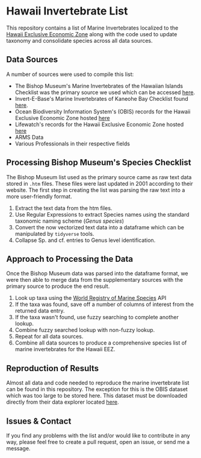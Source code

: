 # Hawaii Invertebrate List
This repository contains a list of Marine Invertebrates localized to the [Hawaii Exclusive Economic Zone](https://www.marineregions.org/gazetteer.php?p=details&id=8453) along with the code used to update taxonomy and consolidate species across all data sources.

## Data Sources
A number of sources were used to compile this list:
- The Bishop Museum's Marine Invertebrates of the Hawaiian Islands Checklist was the primary source we used which can be accessed [here](http://www2.bishopmuseum.org/HBS/invert/taxa_summary.htm).
- Invert-E-Base's Marine Invertebrates of Kaneohe Bay Checklist found [here](https://invertebase.org/portal/checklists/checklist.php?clid=14&dynclid=0&pid=6).
- Ocean Biodiversity Information System's (OBIS) records for the Hawaii Exclusive Economic Zone hosted [here](https://mapper.obis.org/?areaid=268#)
- Lifewatch's records for the Hawaii Exclusive Economic Zone hosted [here](https://rshiny.vsc.lifewatch.be/standardized_distributions/#tab-7315-2)
- ARMS Data
- Various Professionals in their respective fields

## Processing Bishop Museum's Species Checklist
The Bishop Museum list used as the primary source came as raw text data stored in `.htm` files. These files were last updated in 2001 according to their website. The first step in creating the list was parsing the raw text into a more user-friendly format. 
1. Extract the text data from the htm files.
2. Use Regular Expressions to extract Species names using the standard taxonomic naming scheme (*Genus species*)
3. Convert the now vectorized text data into a dataframe which can be manipulated by `tidyverse` tools.
4. Collapse Sp. and cf. entries to Genus level identification.

## Approach to Processing the Data
Once the Bishop Museum data was parsed into the dataframe format, we were then able to merge data from the supplementary sources with the primary source to produce the end result.

1. Look up taxa using the [World Registry of Marine Species](https://www.marinespecies.org/) API
2. If the taxa was found, save off a number of columns of interest from the returned data entry.
3. If the taxa wasn't found, use fuzzy searching to complete another lookup.
4. Combine fuzzy searched lookup with non-fuzzy lookup.
5. Repeat for all data sources.
6. Combine all data sources to produce a comprehensive species list of marine invertebrates for the Hawaii EEZ.

## Reproduction of Results
Almost all data and code needed to reproduce the marine invertebrate list can be found in this repository. The exception for this is the OBIS dataset which was too large to be stored here. This dataset must be downloaded directly from their data explorer located [here](https://mapper.obis.org/?areaid=268#).

## Issues & Contact
If you find any problems with the list and/or would like to contribute in any way, please feel free to create a pull request, open an issue, or send me a message.
